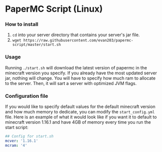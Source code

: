 # PaperMC Script (Linux)  
### How to install  
1. `cd` into your server directory that contains your server's jar file.  
2. `wget https://raw.githubusercontent.com/evan203/papermc-script/master/start.sh` 

### Usage  
Running `./start.sh` will download the latest version of papermc in the minecraft version you specify. If you already 
have the most updated server jar, nothing will change. You will have to specify how much ram to allocate to the server. 
Then, it will sart a server with optimized JVM flags.  

### Configuration file
If you would like to specify default values for the default minecraft version and how much memory to dedicate, you can modify the
`start_config.yml` file. Here is an example of what it would look like if you want it to default to minecraft version 1.16.1
and have 4GB of memory every time you run the start script:
```yaml
## Config for start.sh
mcver: '1.16.1'
mcram: '4'
```
